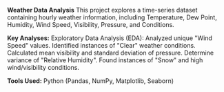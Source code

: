 **Weather Data Analysis**
This project explores a time-series dataset containing hourly weather information, including Temperature, Dew Point, Humidity, Wind Speed, Visibility, Pressure, and Conditions.

**Key Analyses:**
Exploratory Data Analysis (EDA):
Analyzed unique "Wind Speed" values.
Identified instances of "Clear" weather conditions.
Calculated mean visibility and standard deviation of pressure.
Determine variance of "Relative Humidity".
Found instances of "Snow" and high wind/visibility conditions.

**Tools Used:**
Python (Pandas, NumPy, Matplotlib, Seaborn)
